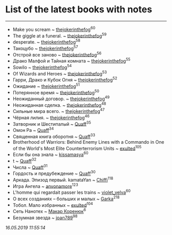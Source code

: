 # List of the latest books with notes
---

* Make you scream ~ [thejokerinthefog](users/317/317244423-vkontakte)<sup>60</sup>
* The giggle at a funeral. ~ [thejokerinthefog](users/317/317244423-vkontakte)<sup>59</sup>
* desperate. ~ [thejokerinthefog](users/317/317244423-vkontakte)<sup>58</sup>
* Такоцубо ~ [thejokerinthefog](users/317/317244423-vkontakte)<sup>57</sup>
* Отстрой все заново ~ [thejokerinthefog](users/317/317244423-vkontakte)<sup>56</sup>
* Драко Малфой и Тайная комната ~ [thejokerinthefog](users/317/317244423-vkontakte)<sup>55</sup>
* Sowilo ~ [thejokerinthefog](users/317/317244423-vkontakte)<sup>54</sup>
* Of Wizards and Heroes ~ [thejokerinthefog](users/317/317244423-vkontakte)<sup>53</sup>
* Гарри, Драко и Кубок Огня ~ [thejokerinthefog](users/317/317244423-vkontakte)<sup>52</sup>
* Ожидание ~ [thejokerinthefog](users/317/317244423-vkontakte)<sup>51</sup>
* Потерянное время ~ [thejokerinthefog](users/317/317244423-vkontakte)<sup>50</sup>
* Неожиданный договор. ~ [thejokerinthefog](users/317/317244423-vkontakte)<sup>49</sup>
* Неожиданная сделка. ~ [thejokerinthefog](users/317/317244423-vkontakte)<sup>48</sup>
* Сильные мира всего. ~ [thejokerinthefog](users/317/317244423-vkontakte)<sup>47</sup>
* Чёрная лилия. ~ [thejokerinthefog](users/317/317244423-vkontakte)<sup>46</sup>
* Затворник и Шестипалый ~ [Quaff](users/122/12267158-vkontakte)<sup>35</sup>
* Омон Ра ~ [Quaff](users/122/12267158-vkontakte)<sup>34</sup>
* Священная книга оборотня ~ [Quaff](users/122/12267158-vkontakte)<sup>33</sup>
* Brotherhood of Warriors: Behind Enemy Lines with a Commando in One of the World's Most Elite Counterterrorism Units ~ [exulted](users/100/100599204551896265722-google)<sup>105</sup>
* Если бы она знала ~ [kissamasya](users/684/68439978-vkontakte)<sup>60</sup>
* t ~ [Quaff](users/122/12267158-vkontakte)<sup>32</sup>
* Числа ~ [Quaff](users/122/12267158-vkontakte)<sup>31</sup>
* Гордость и предубеждение ~ [Quaff](users/122/12267158-vkontakte)<sup>30</sup>
* Аркада. Эпизод первый. kamataYan ~ [Chiffi](users/105/105831994080785626680-google)<sup>118</sup>
* Игра Ангела ~ [anvonamore](users/595/5957175-vkontakte)<sup>123</sup>
* L'homme qui regardait passer les trains ~ [violet_velva](users/116/116961712580551399099-google)<sup>60</sup>
* О всех созданиях – больших и малых ~ [Garka](users/115/115753719718250012620-google)<sup>218</sup>
* Тобол. Мало избранных ~ [exulted](users/100/100599204551896265722-google)<sup>104</sup>
* Сеть Нанотех ~ [Макар Коренюк](users/126/126368737-vkontakte)<sup>6</sup>
* Безумная звезда ~ [joan789](users/240/2401650-vkontakte)<sup>98</sup>


_16.05.2019 11:55:14_
